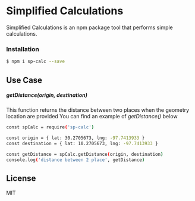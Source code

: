 # Simplified Calculations
Simplified Calculations is an npm package tool that performs simple calculations.

### Installation
```sh
$ npm i sp-calc --save
```

## Use Case

##### *getDistance(origin, destination)*
This function returns the distance between two places when the geometry location are provided
You can find an example of *getDistance()* below

```sh
const spCalc = require('sp-calc')

const origin = { lat: 30.2705673, lng: -97.7413933 }
const destination = { lat: 10.2705673, lng: -97.7413933 }

const getDistance = spCalc.getDistance(origin, destination)
console.log('distance between 2 place', getDistance)
```


License
---
MIT

